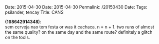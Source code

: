 Date: 2015-04-30
Date: 2015-04-30
Permalink: /20150430
Date: 
Tags: psilander, tencay
Title: CANS
  
**(168642914348)**:  
sem cerveja nao tem festa or was it cachaca. n = n + 1. two runs of almost the same quality? on the same day and the same route? definitely a glitch on the tools.